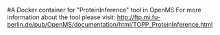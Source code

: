 #A Docker container for "ProteinInference" tool in OpenMS
For more information about the tool please visit:
http://ftp.mi.fu-berlin.de/pub/OpenMS/documentation/html/TOPP_ProteinInference.html
